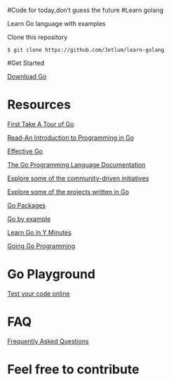 ﻿#Code for today,don’t guess the future
#Learn golang

Learn Go language with examples 

Clone this repository
```
$ git clone https://github.com/Jetlum/learn-golang
```

#Get Started

[Download Go](https://golang.org/dl/) 

# Resources

[First Take A Tour of Go](http://tour.golang.org/welcome/1) 

[Read-An Introduction to Programming in Go](https://golang-book.com)

[Effective Go](https://golang.org/doc/effective_go.html)

[The Go Programming Language Documentation](https://golang.org/doc/)

[Explore some of the community-driven initiatives](https://github.com/golang/go/wiki/Learn)

[Explore some of the projects written in Go](https://github.com/golang/go/wiki/Projects)

[Go Packages](https://golang.org/pkg/)

[Go by example](https://gobyexample.com/)

[Learn Go in Y Minutes](https://learnxinyminutes.com/docs/go/)

[Going Go Programming](https://www.goinggo.net/)

# Go Playground

[Test your code online](https://play.golang.org/)

# FAQ

[Frequently Asked Questions](https://golang.org/doc/faq)

# Feel free to contribute

